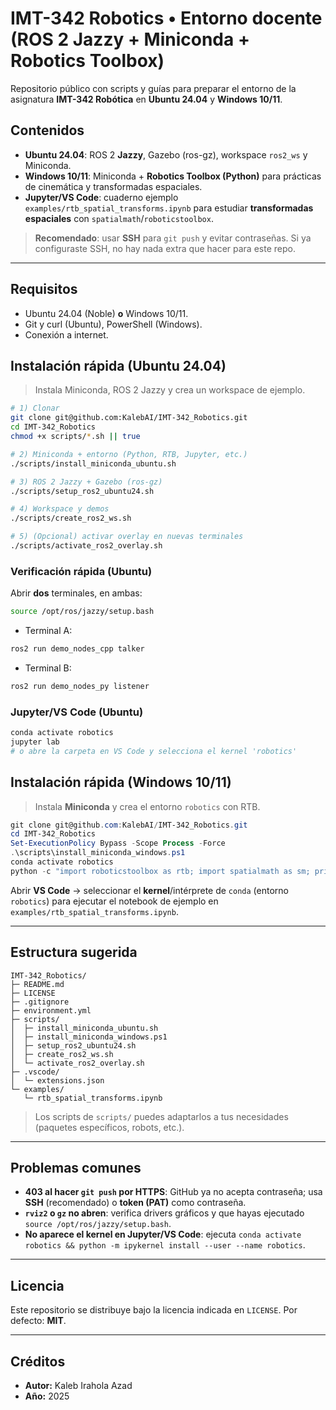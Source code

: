 # IMT-342 Robotics • Entorno docente (ROS 2 Jazzy + Miniconda + Robotics Toolbox)

Repositorio público con scripts y guías para preparar el entorno de la asignatura **IMT-342 Robótica** en **Ubuntu 24.04** y **Windows 10/11**.

## Contenidos
- **Ubuntu 24.04**: ROS 2 **Jazzy**, Gazebo (ros-gz), workspace `ros2_ws` y Miniconda.
- **Windows 10/11**: Miniconda + **Robotics Toolbox (Python)** para prácticas de cinemática y transformadas espaciales.
- **Jupyter/VS Code**: cuaderno ejemplo `examples/rtb_spatial_transforms.ipynb` para estudiar **transformadas espaciales** con `spatialmath`/`roboticstoolbox`.

> **Recomendado**: usar **SSH** para `git push` y evitar contraseñas. Si ya configuraste SSH, no hay nada extra que hacer para este repo.

---

## Requisitos
- Ubuntu 24.04 (Noble) **o** Windows 10/11.
- Git y curl (Ubuntu), PowerShell (Windows).
- Conexión a internet.

## Instalación rápida (Ubuntu 24.04)
> Instala Miniconda, ROS 2 Jazzy y crea un workspace de ejemplo.
```bash
# 1) Clonar
git clone git@github.com:KalebAI/IMT-342_Robotics.git
cd IMT-342_Robotics
chmod +x scripts/*.sh || true

# 2) Miniconda + entorno (Python, RTB, Jupyter, etc.)
./scripts/install_miniconda_ubuntu.sh

# 3) ROS 2 Jazzy + Gazebo (ros-gz)
./scripts/setup_ros2_ubuntu24.sh

# 4) Workspace y demos
./scripts/create_ros2_ws.sh

# 5) (Opcional) activar overlay en nuevas terminales
./scripts/activate_ros2_overlay.sh
```

### Verificación rápida (Ubuntu)
Abrir **dos** terminales, en ambas:
```bash
source /opt/ros/jazzy/setup.bash
```
- Terminal A:
```bash
ros2 run demo_nodes_cpp talker
```
- Terminal B:
```bash
ros2 run demo_nodes_py listener
```

### Jupyter/VS Code (Ubuntu)
```bash
conda activate robotics
jupyter lab
# o abre la carpeta en VS Code y selecciona el kernel 'robotics'
```

## Instalación rápida (Windows 10/11)
> Instala **Miniconda** y crea el entorno `robotics` con RTB.
```powershell
git clone git@github.com:KalebAI/IMT-342_Robotics.git
cd IMT-342_Robotics
Set-ExecutionPolicy Bypass -Scope Process -Force
.\scripts\install_miniconda_windows.ps1
conda activate robotics
python -c "import roboticstoolbox as rtb; import spatialmath as sm; print(rtb.__version__, sm.__version__)"
```
Abrir **VS Code** → seleccionar el **kernel**/intérprete de `conda` (entorno `robotics`) para ejecutar el notebook de ejemplo en `examples/rtb_spatial_transforms.ipynb`.

---

## Estructura sugerida
```
IMT-342_Robotics/
├─ README.md
├─ LICENSE
├─ .gitignore
├─ environment.yml
├─ scripts/
│  ├─ install_miniconda_ubuntu.sh
│  ├─ install_miniconda_windows.ps1
│  ├─ setup_ros2_ubuntu24.sh
│  ├─ create_ros2_ws.sh
│  └─ activate_ros2_overlay.sh
├─ .vscode/
│  └─ extensions.json
└─ examples/
   └─ rtb_spatial_transforms.ipynb
```

> Los scripts de `scripts/` puedes adaptarlos a tus necesidades (paquetes específicos, robots, etc.).

---

## Problemas comunes
- **403 al hacer `git push` por HTTPS**: GitHub ya no acepta contraseña; usa **SSH** (recomendado) o **token (PAT)** como contraseña.
- **`rviz2` o `gz` no abren**: verifica drivers gráficos y que hayas ejecutado `source /opt/ros/jazzy/setup.bash`.
- **No aparece el kernel en Jupyter/VS Code**: ejecuta `conda activate robotics && python -m ipykernel install --user --name robotics`.

---

## Licencia
Este repositorio se distribuye bajo la licencia indicada en `LICENSE`. Por defecto: **MIT**.

---

## Créditos
- **Autor:** Kaleb Irahola Azad
- **Año:** 2025
